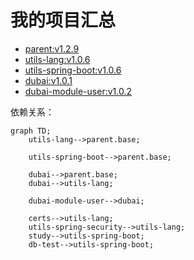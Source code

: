 # 我的项目汇总

* [parent:v1.2.9](https://github.com/dbstarll/parent)
* [utils-lang:v1.0.6](https://github.com/dbstarll/utils-lang)
* [utils-spring-boot:v1.0.6](https://github.com/dbstarll/utils-spring-boot)
* [dubai:v1.0.1](https://github.com/dbstarll/dubai)
* [dubai-module-user:v1.0.2](https://github.com/dbstarll/dubai-module-user)

依赖关系：

```mermaid
graph TD;
    utils-lang-->parent.base;

    utils-spring-boot-->parent.base;

    dubai-->parent.base;
    dubai-->utils-lang;
    
    dubai-module-user-->dubai;

    certs-->utils-lang;
    utils-spring-security-->utils-lang;
    study-->utils-spring-boot;
    db-test-->utils-spring-boot;
```

